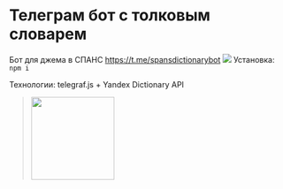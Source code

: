 # Телеграм бот с толковым словарем 

Бот для джема в СПАНС
https://t.me/spansdictionarybot
![](https://i.imgur.com/FSWzmgg.png)
Установка:
 `npm i `

Технологии: telegraf.js + Yandex Dictionary API

> <img src="https://spansagency.com/upload/resize_cache/iblock/53f/sjp61e6kl2j0vyk67a6datxkl7g6ldwi/760_970_2/%D0%98%D1%81%D0%BA%D0%B0%D0%BD%D0%B4%D0%B5%D1%80.png" width="150"/>
